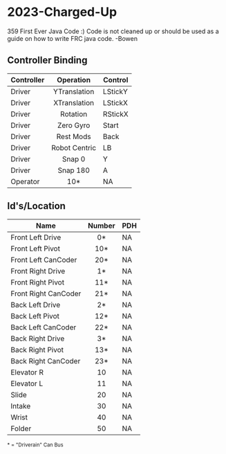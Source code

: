# 2023-Charged-Up 
359 First Ever Java Code :) 
Code is not cleaned up or should be used as a guide on how to write FRC java code. -Bowen

<h2> Controller Binding </h2>

**Controller** | **Operation** | **Control** |
----------|:----------:|---------|
Driver | YTranslation | LStickY |
Driver | XTranslation | LStickX |
Driver | Rotation | RStickX |
Driver | Zero Gyro | Start |
Driver | Rest Mods | Back |
Driver | Robot Centric | LB |
Driver | Snap 0 | Y |
Driver | Snap 180 | A|
Operator | 10* | NA |

<h2> Id's/Location </h2>

**Name** | **Number** | **PDH** |
----------|:----------:|---------|
Front Left Drive | 0* | NA |
Front Left Pivot | 10* | NA |
Front Left CanCoder | 20* | NA |
Front Right Drive | 1* | NA |
Front Right Pivot | 11* |NA |
Front Right CanCoder | 21* |NA |
Back Left Drive |2*| NA |
Back Left Pivot |12*| NA |
Back Left CanCoder |22*| NA |
Back Right Drive |3*| NA |
Back Right Pivot |13*| NA |
Back Right CanCoder |23*| NA |
Elevator R |10| NA |
Elevator L|11| NA |
Slide | 20 | NA |
Intake | 30 | NA |
Wrist | 40 | NA |
Folder | 50 | NA |
<sub> * = "Driverain" Can Bus</sub>
